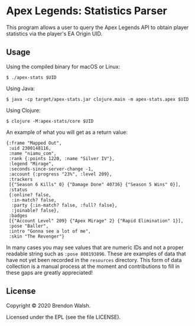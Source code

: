 # Apex Legends: Statistics Parser

This program allows a user to query the Apex Legends API to obtain
player statistics via the player's EA Origin UID.

## Usage

Using the compiled binary for macOS or Linux:

```
$ ./apex-stats $UID
```

Using Java:

```
$ java -cp target/apex-stats.jar clojure.main -m apex-stats.apex $UID
```

Using Clojure:

```
$ clojure -M:apex-stats/core $UID
```

An example of what you will get as a return value:

```
{:frame "Mapped Out",
 :uid 2300148116,
 :name "niamu_com",
 :rank {:points 1220, :name "Silver IV"},
 :legend "Mirage",
 :seconds-since-server-change -1,
 :account {:progress "23%", :level 209},
 :trackers
 [{"Season 6 Kills" 0} {"Damage Done" 40736} {"Season 5 Wins" 0}],
 :status
 {:online? false,
  :in-match? false,
  :party {:in-match? false, :full? false},
  :joinable? false},
 :badges
 [{"Account Level" 209} {"Apex Mirage" 2} {"Rapid Elimination" 1}],
 :pose "Baller",
 :intro "Gonna see a lot of me",
 :skin "The Revenger"}
```

In many cases you may see values that are numeric IDs and not a proper
readable string such as `:pose 808193896`. These are examples of data
that have not yet been recorded in the `resources` directory. This
form of data collection is a manual process at the moment and
contributions to fill in these gaps are greatly appreciated!

## License

Copyright © 2020 Brendon Walsh.

Licensed under the EPL (see the file LICENSE).
